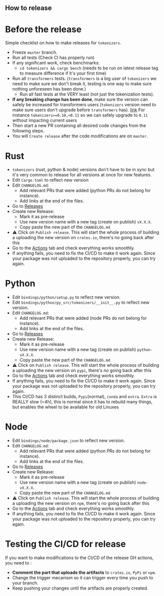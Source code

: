 ## How to release

# Before the release

Simple checklist on how to make releases for `tokenizers`.

- Freeze `master` branch.
- Run all tests (Check CI has properly run)
- If any significant work, check benchmarks:
  - `cd tokenizers && cargo bench` (needs to be run on latest release tag to measure difference if it's your first time)
- Run all `transformers` tests. (`transformers` is a big user of `tokenizers` we need
  to make sure we don't break it, testing is one way to make sure nothing unforeseen
  has been done.)
  - Run all fast tests at the VERY least (not just the tokenization tests).
- **If any breaking change has been done**, make sure the version can safely be increased for transformers users (`tokenizers` version need to make sure users don't upgrade before `transformers` has). [link](https://github.com/huggingface/transformers/blob/main/setup.py#L154)
  For instance `tokenizers>=0.10,<0.11` so we can safely upgrade to `0.11` without impacting
  current users
- Then start a new PR containing all desired code changes from the following steps.
- You will `Create release` after the code modifications are on `master`.

# Rust

- `tokenizers` (rust, python & node) versions don't have to be in sync but it's
  very common to release for all versions at once for new features.
- Edit `Cargo.toml` to reflect new version
- Edit `CHANGELOG.md`:
    - Add relevant PRs that were added (python PRs do not belong for instance).
    - Add links at the end of the files.
- Go to [Releases](https://github.com/huggingface/tokenizers/releases)
- Create new Release:
    - Mark it as pre-release
    - Use new version name with a new tag (create on publish) `vX.X.X`.
    - Copy paste the new part of the `CHANGELOG.md`
- ⚠️  Click on `Publish release`. This will start the whole process of building a uploading
  the new version on `crates.io`, there's no going back after this
- Go to the [Actions](https://github.com/huggingface/tokenizers/actions) tab and check everything works smoothly.
- If anything fails, you need to fix the CI/CD to make it work again. Since your package was not uploaded to the repository properly, you can try again.


# Python

- Edit `bindings/python/setup.py` to reflect new version.
- Edit `bindings/python/py_src/tokenizers/__init__.py` to reflect new version.
- Edit `CHANGELOG.md`:
    - Add relevant PRs that were added (node PRs do not belong for instance).
    - Add links at the end of the files.
- Go to [Releases](https://github.com/huggingface/tokenizers/releases)
- Create new Release:
    - Mark it as pre-release
    - Use new version name with a new tag (create on publish) `python-vX.X.X`.
    - Copy paste the new part of the `CHANGELOG.md`
- ⚠️  Click on `Publish release`. This will start the whole process of building a uploading
  the new version on `pypi`, there's no going back after this
- Go to the [Actions](https://github.com/huggingface/tokenizers/actions) tab and check everything works smoothly.
- If anything fails, you need to fix the CI/CD to make it work again. Since your package was not uploaded to the repository properly, you can try again.
- This CI/CD has 3 distinct builds, `Pypi`(normal), `conda` and `extra`. `Extra` is REALLY slow (~4h), this is normal since it has to rebuild many things, but enables the wheel to be available for old Linuxes

# Node

- Edit `bindings/node/package.json` to reflect new version.
- Edit `CHANGELOG.md`:
    - Add relevant PRs that were added (python PRs do not belong for instance).
    - Add links at the end of the files.
- Go to [Releases](https://github.com/huggingface/tokenizers/releases)
- Create new Release:
    - Mark it as pre-release
    - Use new version name with a new tag (create on publish) `node-vX.X.X`.
    - Copy paste the new part of the `CHANGELOG.md`
- ⚠️  Click on `Publish release`. This will start the whole process of building a uploading
  the new version on `npm`, there's no going back after this
- Go to the [Actions](https://github.com/huggingface/tokenizers/actions) tab and check everything works smoothly.
- If anything fails, you need to fix the CI/CD to make it work again. Since your package was not uploaded to the repository properly, you can try again.


# Testing the CI/CD for release


If you want to make modifications to the CI/CD of the release GH actions, you need
to : 
- **Comment the part that uploads the artifacts** to `crates.io`, `PyPi` or `npm`.
- Change the trigger mecanism so it can trigger every time you push to your branch.
- Keep pushing your changes until the artifacts are properly created.
